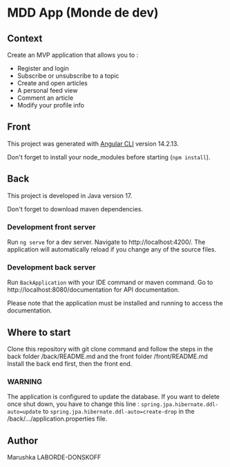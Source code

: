 # MDD App (Monde de dev)

## Context
Create an MVP application that allows you to :

- Register and login
- Subscribe or unsubscribe to a topic
- Create and open articles
- A personal feed view
- Comment an article
- Modify your profile info

## Front
This project was generated with [Angular CLI](https://github.com/angular/angular-cli) version 14.2.13.

Don't forget to install your node_modules before starting (`npm install`).

## Back
This project is developed in Java version 17.

Don't forget to download maven dependencies.

### Development front server
Run `ng serve` for a dev server. Navigate to http://localhost:4200/. The application will automatically reload if you change any of the source files.

### Development back server
Run `BackApplication` with your IDE command or maven command. Go to http://localhost:8080/documentation for API documentation. 

Please note that the application must be installed and running to access the documentation.

## Where to start
Clone this repository with git clone command and follow the steps in the back folder /back/README.md and the front folder /front/README.md
Install the back end first, then the front end.

### WARNING
The application is configured to update the database.
If you want to delete once shut down, you have to change this line :
`spring.jpa.hibernate.ddl-auto=update` to `spring.jpa.hibernate.ddl-auto=create-drop`
in the /back/.../application.properties file.

## Author
Marushka LABORDE-DONSKOFF